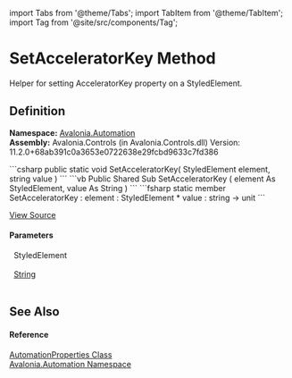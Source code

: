 import Tabs from '@theme/Tabs'; 
import TabItem from '@theme/TabItem'; 
import Tag from '@site/src/components/Tag'; 

# SetAcceleratorKey Method


Helper for setting AcceleratorKey property on a StyledElement.



## Definition
**Namespace:** <a href="N_Avalonia_Automation">Avalonia.Automation</a>  
**Assembly:** Avalonia.Controls (in Avalonia.Controls.dll) Version: 11.2.0+68ab391c0a3653e0722638e29fcbd9633c7fd386

<Tabs groupId="api-code-preview">
<TabItem value="csharp" label="C#">
```csharp
public static void SetAcceleratorKey(
	StyledElement element,
	string value
)
```
</TabItem>
<TabItem value="vb" label="VB">
```vb
Public Shared Sub SetAcceleratorKey ( 
	element As StyledElement,
	value As String
)
```
</TabItem>
<TabItem value="fsharp" label="F#">
```fsharp
static member SetAcceleratorKey : 
        element : StyledElement * 
        value : string -> unit 
```
</TabItem>
</Tabs>



<a href="https://github.com/AvaloniaUI/Avalonia/tree/master/srcAvalonia.Controls/Automation/AutomationProperties.cs#L195" title="View the source code">View Source</a>



#### Parameters
<dl><dt>  StyledElement</dt><dd> </dd><dt>  <a href="https://learn.microsoft.com/dotnet/api/system.string" target="_blank" rel="noopener noreferrer">String</a></dt><dd> </dd></dl>

## See Also


#### Reference
<a href="T_Avalonia_Automation_AutomationProperties">AutomationProperties Class</a>  
<a href="N_Avalonia_Automation">Avalonia.Automation Namespace</a>  
